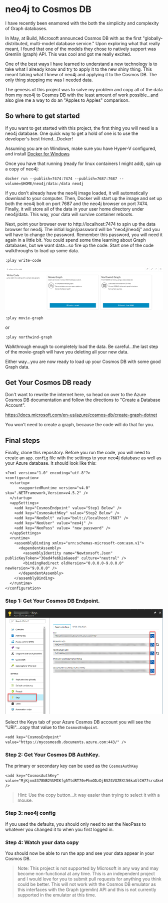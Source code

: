 # neo4j to Cosmos DB

I have recently been enamored with the both the simplicity and complexity of Graph databases.

In May, at Build, Microsoft announced Cosmos DB with as the first "globally-distributed, multi-model database service." Upon exploring what that really meant, I found that one of the models they chose to natively support was Gremlin (graph) API. This was cool and got me really excited.

One of the best ways I have learned to understand a new technology is to take what I already know and try to apply it to the new shiny thing. This meant taking what I knew of neo4j and applying it to the Cosmos DB. The only thing stopping me was I needed data.

The genesis of this project was to solve my problem and copy all of the data from my neo4j to Cosmos DB with the least amount of work possible...and also give me a way to do an "Apples to Apples" comparison.

## So where to get started

If you want to get started with this project, the first thing you will need is a neo4j database. One quick way to get a hold of one is to use the developer's best friend...Docker!

Assuming you are on Windows, make sure you have Hyper-V configured, and install [Docker for Windows](https://docs.docker.com/docker-for-windows/)

Once you have that running (ready for linux containers I might add), spin up a copy of neo4j:

```
docker run --publish=7474:7474 --publish=7687:7687 --volume=$HOME/neo4j/data:/data neo4j
```

If you don't already have the neo4j image loaded, it will automatically download to your computer. Then, Docker will start up the image and set up both the neo4j bolt on port 7687 and the neo4j browser on port 7474. Finally, it will store all of the data in your user home directory under neo4j/data. This way, your data will survive container reboots.

Next, point your browser over to http://localhost:7474 to spin up the data browser for neo4j. The initial login/password will be "neo4j/neo4j" and you will have to change the password. Remember this password, you will need it again in a little bit. You could spend some time learning about Graph databases, but we want data...so fire up the code. Start one of the code walkthroughs to load up some data.

```
:play write-code
```

<img src="images/2017-09-08_16-03-44.png"/>

```
:play movie-graph
```
or
```
:play northwind-graph
```
Walkthrough enough to completely load the data. Be careful...the last step of the movie-graph will have you deleting all your new data.

Either way...you are now ready to load up your Cosmos DB with some good Graph data.

## Get Your Cosmos DB ready

Don't want to rewrite the internet here, so head on over to the Azure Cosmos DB documentation and follow the directions to "Create a Database Account".

https://docs.microsoft.com/en-us/azure/cosmos-db/create-graph-dotnet

You won't need to create a graph, because the code will do that for you.

## Final steps

Finally, clone this repository. Before you run the code, you will need to create an `app.config` file with the settings to your neo4j database as well as your Azure database. It should look like this:

```
<?xml version="1.0" encoding="utf-8"?>
<configuration>
  <startup> 
      <supportedRuntime version="v4.0" sku=".NETFramework,Version=v4.5.2" />
  </startup>
  <appSettings>
    <add key="CosmosEndpoint" value="Step1 Below" />
    <add key="CosmosAuthKey" value="Step2 Below" />
    <add key="NeoBolt" value="bolt://localhost:7687" />
    <add key="NeoUser" value="neo4j" />
    <add key="NeoPass" value= "new password" />
  </appSettings>
  <runtime>
    <assemblyBinding xmlns="urn:schemas-microsoft-com:asm.v1">
      <dependentAssembly>
        <assemblyIdentity name="Newtonsoft.Json" publicKeyToken="30ad4fe6b2a6aeed" culture="neutral" />
        <bindingRedirect oldVersion="0.0.0.0-9.0.0.0" newVersion="9.0.0.0" />
      </dependentAssembly>
    </assemblyBinding>
  </runtime>
</configuration>
```

### Step 1: Get Your Cosmos DB Endpoint.
<img src="images/2017-09-08_16-23-21.png"/>

Select the Keys tab of your Azure Cosmos DB account you will see the "URI"...copy that value to the `CosmosEndpoint`.

```
<add key="CosmosEndpoint" value="https://mycosmosdb.documents.azure.com:443/" />
```

### Step 2: Get Your Cosmos DB AuthKey.
The primary or secondary key can be used as the `CosmosAuthKey`
```
<add key="CosmosAuthKey" value="MjKjnm3378NB2VUMIKfg5TtdRT70ePhmODzDjBSZ4VOZEXt56kaUlCH77srsAkeErg9dHMdg7LCTs69l9Lqesw==" />
```
> Hint: Use the copy button...it way easier than trying to select it with a mouse.

### Step 3: neo4j config
If you used the defaults, you should only need to set the NeoPass to whatever you changed it to when you first logged in.

### Step 4: Watch your data copy
You should now be able to run the app and see your data appear in your Cosmos DB.

> Note: This project is not supported by Microsoft in any way and may become non-functional at any time. This is an independent project and I would love for you to submit pull requests for anything you think could be better. This will not work with the Cosmos DB emulator as this interfaces with the Graph (gremlin) API and this is not currently supported in the emulator at this time.